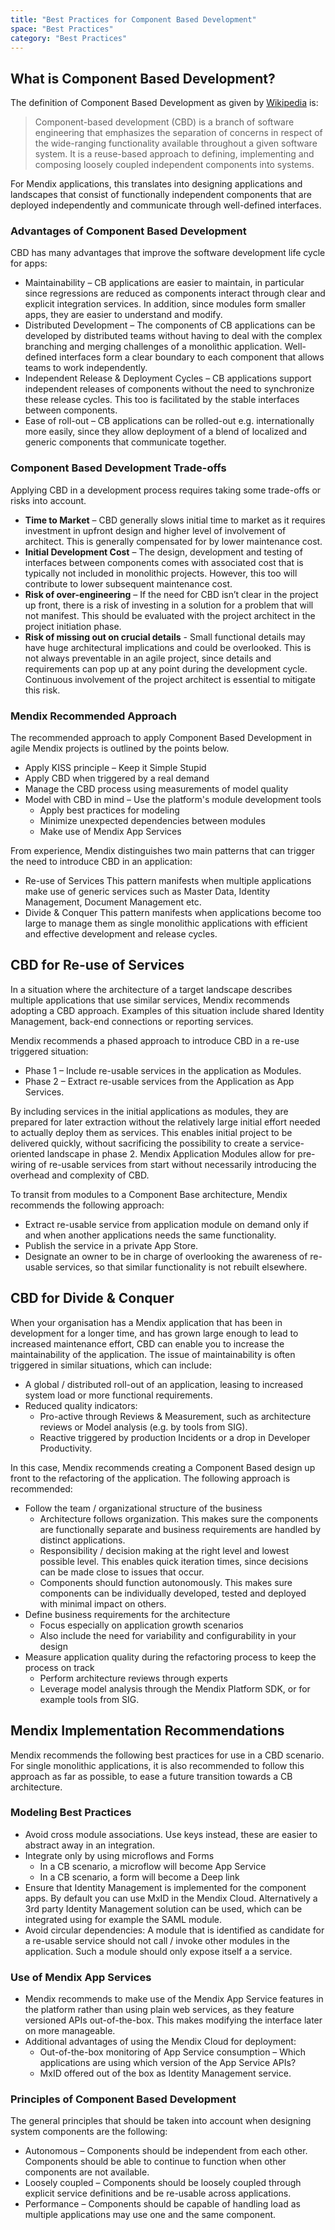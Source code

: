 ```yaml
---
title: "Best Practices for Component Based Development"
space: "Best Practices"
category: "Best Practices"
---
```

## What is Component Based Development?

The definition of Component Based Development as given by [Wikipedia](https://en.wikipedia.org/wiki/Component-based_software_engineering) is:

> Component-based development (CBD) is a branch of software engineering that emphasizes the separation of concerns in respect of the wide-ranging functionality available throughout a given software system. It is a reuse-based approach to defining, implementing and composing loosely coupled independent components into systems.

For Mendix applications, this translates into designing applications and landscapes that consist of functionally independent components that are deployed independently and communicate through well-defined interfaces.

### Advantages of Component Based Development

CBD has many advantages that improve the software development life cycle for apps:

*   Maintainability – CB applications are easier to maintain, in particular since regressions are reduced as components interact through clear and explicit integration services. In addition, since modules form smaller apps, they are easier to understand and modify.
*   Distributed Development – The components of CB applications can be developed by distributed teams without having to deal with the complex branching and merging challenges of a monolithic application. Well-defined interfaces form a clear boundary to each component that allows teams to work independently.
*   Independent Release & Deployment Cycles – CB applications support independent releases of components without the need to synchronize these release cycles. This too is facilitated by the stable interfaces between components.
*   Ease of roll-out – CB applications can be rolled-out e.g. internationally more easily, since they allow deployment of a blend of localized and generic components that communicate together.

### Component Based Development Trade-offs

Applying CBD in a development process requires taking some trade-offs or risks into account.

*   **Time to Market** – CBD generally slows initial time to market as it requires investment in upfront design and higher level of involvement of architect. This is generally compensated for by lower maintenance cost.
*   **Initial Development Cost** – The design, development and testing of interfaces between components comes with associated cost that is typically not included in monolithic projects. However, this too will contribute to lower subsequent maintenance cost.
*   **Risk of over-engineering** – If the need for CBD isn’t clear in the project up front, there is a risk of investing in a solution for a problem that will not manifest. This should be evaluated with the project architect in the project initiation phase.
*   **Risk of missing out on crucial details** - Small functional details may have huge architectural implications and could be overlooked. This is not always preventable in an agile project, since details and requirements can pop up at any point during the development cycle. Continuous involvement of the project architect is essential to mitigate this risk.

### Mendix Recommended Approach

The recommended approach to apply Component Based Development in agile Mendix projects is outlined by the points below.

*   Apply KISS principle – Keep it Simple Stupid
*   Apply CBD when triggered by a real demand
*   Manage the CBD process using measurements of model quality
*   Model with CBD in mind – Use the platform's module development tools
    *   Apply best practices for modeling
    *   Minimize unexpected dependencies between modules
    *   Make use of Mendix App Services

From experience, Mendix distinguishes two main patterns that can trigger the need to introduce CBD in an application:

*   Re-use of Services
    This pattern manifests when multiple applications make use of generic services such as Master Data, Identity Management, Document Management etc.
*   Divide & Conquer
    This pattern manifests when applications become too large to manage them as single monolithic applications with efficient and effective development and release cycles.

## CBD for Re-use of Services

In a situation where the architecture of a target landscape describes multiple applications that use similar services, Mendix recommends adopting a CBD approach. Examples of this situation include shared Identity Management, back-end connections or reporting services.

Mendix recommends a phased approach to introduce CBD in a re-use triggered situation:

*   Phase 1 – Include re-usable services in the application as Modules.
*   Phase 2 – Extract re-usable services from the Application as App Services.

By including services in the initial applications as modules, they are prepared for later extraction without the relatively large initial effort needed to actually deploy them as services. This enables initial project to be delivered quickly, without sacrificing the possibility to create a service-oriented landscape in phase 2. Mendix Application Modules allow for pre-wiring of re-usable services from start without necessarily introducing the overhead and complexity of CBD.

To transit from modules to a Component Base architecture, Mendix recommends the following approach:

*   Extract re-usable service from application module on demand only if and when another applications needs the same functionality.
*   Publish the service in a private App Store.
*   Designate an owner to be in charge of overlooking the awareness of re-usable services, so that similar functionality is not rebuilt elsewhere.

## CBD for Divide & Conquer

When your organisation has a Mendix application that has been in development for a longer time, and has grown large enough to lead to increased maintenance effort, CBD can enable you to increase the maintainability of the application. The issue of maintainability is often triggered in similar situations, which can include:

*   A global / distributed roll-out of an application, leasing to increased system load or more functional requirements.
*   Reduced quality indicators:
    *   Pro-active through Reviews & Measurement, such as architecture reviews or Model analysis (e.g. by tools from SIG).
    *   Reactive triggered by production Incidents or a drop in Developer Productivity.

In this case, Mendix recommends creating a Component Based design up front to the refactoring of the application. The following approach is recommended:

*   Follow the team / organizational structure of the business
    *   Architecture follows organization. This makes sure the components are functionally separate and business requirements are handled by distinct applications.
    *   Responsibility / decision making at the right level and lowest possible level. This enables quick iteration times, since decisions can be made close to issues that occur.
    *   Components should function autonomously. This makes sure components can be individually developed, tested and deployed with minimal impact on others.
*   Define business requirements for the architecture
    *   Focus especially on application growth scenarios
    *   Also include the need for variability and configurability in your design
*   Measure application quality during the refactoring process to keep the process on track
    *   Perform architecture reviews through experts
    *   Leverage model analysis through the Mendix Platform SDK, or for example tools from SIG.

## Mendix Implementation Recommendations

Mendix recommends the following best practices for use in a CBD scenario. For single monolithic applications, it is also recommended to follow this approach as far as possible, to ease a future transition towards a CB architecture.

### Modeling Best Practices

*   Avoid cross module associations. Use keys instead, these are easier to abstract away in an integration.
*   Integrate only by using microflows and Forms
    *   In a CB scenario, a microflow will become App Service
    *   In a CB scenario, a form will become a Deep link
*   Ensure that Identity Management is implemented for the component apps. By default you can use MxID in the Mendix Cloud. Alternatively a 3rd party Identity Management solution can be used, which can be integrated using for example the SAML module.
*   Avoid circular dependencies: A module that is identified as candidate for a re-usable service should not call / invoke other modules in the application. Such a module should only expose itself a a service.

### Use of Mendix App Services

*   Mendix recommends to make use of the Mendix App Service features in the platform rather than using plain web services, as they feature versioned APIs out-of-the-box. This makes modifying the interface later on more manageable.
*   Additional advantages of using the Mendix Cloud for deployment:
    *   Out-of-the-box monitoring of App Service consumption – Which applications are using which version of the App Service APIs?
    *   MxID offered out of the box as Identity Management service.

### Principles of Component Based Development

The general principles that should be taken into account when designing system components are the following:

*   Autonomous – Components should be independent from each other. Components should be able to continue to function when other components are not available.
*   Loosely coupled – Components should be loosely coupled through explicit service definitions and be re-usable across applications.
*   Performance – Components should be capable of handling load as multiple applications may use one and the same component.
